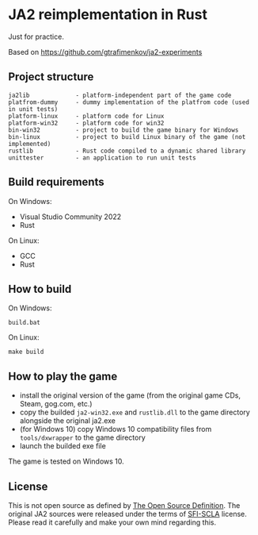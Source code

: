 # JA2 reimplementation in Rust

Just for practice.

Based on https://github.com/gtrafimenkov/ja2-experiments

## Project structure

```
ja2lib             - platform-independent part of the game code
platfrom-dummy     - dummy implementation of the platfrom code (used in unit tests)
platform-linux     - platform code for Linux
platform-win32     - platform code for win32
bin-win32          - project to build the game binary for Windows
bin-linux          - project to build Linux binary of the game (not implemented)
rustlib            - Rust code compiled to a dynamic shared library
unittester         - an application to run unit tests
```

## Build requirements

On Windows:
- Visual Studio Community 2022
- Rust

On Linux:
- GCC
- Rust

## How to build

On Windows:

```
build.bat
```

On Linux:

```
make build
```

## How to play the game

- install the original version of the game (from the original game CDs, Steam, gog.com, etc.)
- copy the builded `ja2-win32.exe` and `rustlib.dll` to the game directory alongside the original ja2.exe
- (for Windows 10) copy Windows 10 compatibility files from `tools/dxwrapper` to the game directory
- launch the builded exe file

The game is tested on Windows 10.

## License

This is not open source as defined by [The Open Source Definition](https://opensource.org/osd/).
The original JA2 sources were released under the terms of [SFI-SCLA](SFI-SCLA.txt) license.
Please read it carefully and make your own mind regarding this.
